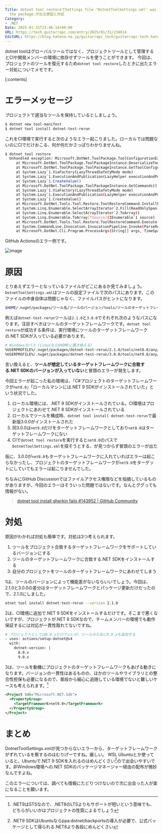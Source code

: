 ```yaml
---
Title: dotnet tool restoreでSettings file 'DotnetToolSettings.xml' was not found in
  the package.が出る原因と対処
Category:
- .NET
Date: 2025-01-31T23:46:14+09:00
URL: https://tech.guitarrapc.com/entry/2025/01/31/234614
EditURL: https://blog.hatena.ne.jp/guitarrapc_tech/guitarrapc-tech.hatenablog.com/atom/entry/6802418398324856800
---
```


dotnet toolはグローバルツールではなく、プロジェクトツールとして管理するとCIや開発メンバーの環境に依存せずツールを使うことができます。
今回は、プロジェクトのツールを復元するため`dotnet tool restore`したときに出たエラー対処についてメモです。

[:contents]

# エラーメッセージ

プロジェクトで適当なツールを保持しているとしましょう。

```sh
$ dotnet new tool-manifest
$ dotnet tool install dotnet-test-rerun
```

これをCI環境で実行すると次のようなエラー起こりました。ローカルでは問題ないのにCIでだけおこる、何が何だかさっぱりわかりませんね。

```sh
$ dotnet tool restore
  Unhandled exception: Microsoft.DotNet.ToolPackage.ToolConfigurationException: Settings file 'DotnetToolSettings.xml' was not found in the package.
     at Microsoft.DotNet.ToolPackage.ToolPackageInstance.DeserializeToolConfiguration(LockFileTargetLibrary library)
     at Microsoft.DotNet.ToolPackage.ToolPackageInstance.GetToolConfiguration()
     at System.Lazy`1.ViaFactory(LazyThreadSafetyMode mode)
     at System.Lazy`1.ExecutionAndPublication(LazyHelper executionAndPublication, Boolean useDefaultConstructor)
     at System.Lazy`1.CreateValue()
     at Microsoft.DotNet.ToolPackage.ToolPackageInstance.GetCommands()
     at System.Lazy`1.ViaFactory(LazyThreadSafetyMode mode)
     at System.Lazy`1.ExecutionAndPublication(LazyHelper executionAndPublication, Boolean useDefaultConstructor)
     at System.Lazy`1.CreateValue()
     at Microsoft.DotNet.Tools.Tool.Restore.ToolRestoreCommand.InstallPackages(ToolManifestPackage package, Nullable`1 configFile)
     at System.Linq.Enumerable.SelectArrayIterator`2.Fill(ReadOnlySpan`1 source, Span`1 destination, Func`2 func)
     at System.Linq.Enumerable.SelectArrayIterator`2.ToArray()
     at System.Linq.Enumerable.ToArray[TSource](IEnumerable`1 source)
     at Microsoft.DotNet.Tools.Tool.Restore.ToolRestoreCommand.Execute()
     at System.CommandLine.Invocation.InvocationPipeline.Invoke(ParseResult parseResult)
     at Microsoft.DotNet.Cli.Program.ProcessArgs(String[] args, TimeSpan startupTime, ITelemetry telemetryClient)
```

GitHub Actionsのエラー例です。

![image](https://github.com/user-attachments/assets/1df9d6ca-0bf7-423c-b567-ab7b6f7ab15f)

# 原因

とりあえずエラーとなっているファイルがどこにあるか見てみましょう。`DotnetToolSettings.xml`はツールの設定ファイルで次のパスにあります。このファイルの中身自体は問題じゃなく、ファイルパスがヒントになります。

```sh
$HOME/.nuget/packages/ツール名/ツールのバージョン/tools/ツールのターゲットフレームワーク/any/DotnetToolSettings.xml
```

例えば`dotnet-test-rerun`ツールは`2.1.0`と`3.0.0`でそれぞれ次のようなパスになります。注目すべきはツールのターゲットフレームワークです。`dotnet tool restore`が成功する条件は、実行環境にツールのターゲットフレームワークの.NET SDKが入っている必要があります。

```sh
# Windowsのパス (Linuxなら$HOMEに置き換える)
%USERPROFILE%/.nuget/packages/dotnet-test-rerun/2.1.0/tools/net8.0/any/DotnetToolSettings.xml
%USERPROFILE%/.nuget/packages/dotnet-test-rerun/3.0.0/tools/net9.0/any/DotnetToolSettings.xml
```

言い換えると、**ツールが想定しているターゲットフレームワークに合致する.NET SDKのバージョンが入っていない**と冒頭のエラーが発生します。

今回エラーが起こった私の環境は、「C#プロジェクトのターゲットフレームワークが`net8.0`」「ローカルマシンには.NET 9 SDKがインストールされていた」という状況でした。

1. ローカル環境には、.NET 9 SDKがインストールされている。CI環境はプロジェクトにあわせて.NET 8 SDKがインストールされている
2. ローカルでツールを構成時、`dotnet tool install dotnet-test-rerun`で最新版3.0.0がインストールされた
3. 同3.0.0は`net9.0`だけをターゲットフレームワークとしており`net8.0`はターゲットフレームワークにない
4. CIで`dotnet tool restore`を実行すると`net8.0`のパスで`DotnetToolSettings.xml`を探そうとする、が見つからず冒頭のエラーが出た

仮に、3.0.0が`net8.0`もターゲットフレームワークに入れていればエラーは起こらなかったし、プロジェクトのターゲットフレームワークが`net9.0`をターゲットにしていてもエラーは起こりませんでした。

ちなみにGitHub Discussionではファイルアクセス権限などを指摘しているものがありますが、今回のエラーはそういった問題ではないです。なんとググっても情報がない。

> [dotnet tool install gherkin fails #143952 | GitHub Community](https://github.com/orgs/community/discussions/143952)

# 対処

原因がわかれば対処も簡単です。対処は3つ考えられます。

1. ツールをプロジェクト合致するターゲットフレームワークをサポートしているバージョンにする
2. ツールのターゲットフレームワークに合致する.NET SDKをインストールする
3. 自分のプロジェクトをツールのターゲットフレームワークにあわせてしまう

1は、ツールのバージョンによって機能差がないならいいでしょう。今回は、2.1.0と3.0.0の差分はターゲットフレームワークとパッケージ更新だけだったので、2.1.0にしました。

```sh
otnet tool install dotnet-test-rerun --version 2.1.0
```

2は、CI環境に追加で.NET 9 SDKをインストールするだけです。そこまで悪くないですが、プロジェクトが.NET 8 SDKなので、チームメンバーの環境でも動作保証するには対応が一貫性取れてないですね。

```sh
# プロジェクトとしては8.0.xだけでいいが、ツールのために9.0.xも追加する
- uses: actions/setup-dotnet@v4
  with:
    dotnet-version: |
      8.0.x
      9.0.x
```

3は、ツールを動機にプロジェクトのターゲットフレームワークもあげる動きになります。バージョンの一貫性はあるものの、ほかのツールやライブラリとの整合性担保も必要になるので、普段から細心に追随している環境でないと難しいケースも考えられます。[^1]

```xml
<Project Sdk="Microsoft.NET.Sdk">
  <PropertyGroup>
    <TargetFramework>net9.0</TargetFramework>
  </PropertyGroup>
</Project>
```

# まとめ

DotnetToolSettings.xmlが見つからないエラーから、ターゲットフレームワークがずれているを察するのはむりげーですね。厳しい。
WSL Ubuntuとか使っていると、Ubuntuで.NET 9 SDKを入れるのはめんどくさい[^2]ので出会いやすいです。非Windows環境への.NET SDKのパッケージマネージャー経由の配布が微妙なんですよね。

このエラーについては、調べても情報にたどりつけないので次に出会った人が楽になることを願います。

[^1]: .NET9はSTSなので、.NET8のLTSよりもサポートが短いという意味でも、どちらがいいかはプロジェクトの性質によるでしょう
[^2]: .NET9 SDKはUbuntuならppa:dotnet/backportsの導入が必要で、公式パッケージとして得られる.NET8より各段にめんどくさい
